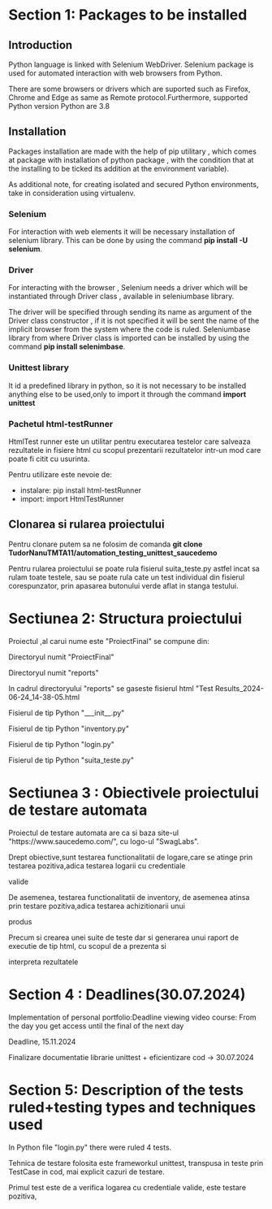 # Section 1: Packages to be installed

## Introduction

Python language is linked with Selenium WebDriver. Selenium package is used for automated interaction with web browsers from Python.

There are some browsers or drivers which are suported such as Firefox, Chrome and Edge as same as Remote protocol.Furthermore, supported Python version Python are 3.8

## Installation

Packages installation are made with the help of pip utilitary , which comes at package with installation of python package , with the condition that at the installing to be ticked its addition at the environment variable).

As additional note, for creating isolated and secured Python environments, take in consideration using virtualenv.


### Selenium

For interaction with web elements it will be necessary installation of selenium library. This can be done by using the command  **pip install -U selenium**. 

### Driver
For interacting with the browser , Selenium needs a driver which will be instantiated through Driver class , available in seleniumbase library. 

The driver will be specified through sending its name as argument of the Driver class constructor , if it is not specified it will be sent the name of the implicit browser from the system where the code is ruled.
Seleniumbase library from where Driver class is imported can be installed by using the command  **pip install selenimbase**.


### Unittest library

It id a predefined library in python, so it is not necessary to be installed anything else to be used,only to import it through the command **import unittest**

### Pachetul html-testRunner

HtmlTest runner este un utilitar pentru executarea testelor care salveaza rezultatele  in fisiere html cu scopul prezentarii rezultatelor intr-un mod care poate fi citit cu usurinta.

Pentru utilizare este nevoie de:
- instalare: pip install html-testRunner
- import: import HtmlTestRunner
  


## Clonarea si rularea proiectului

Pentru clonare putem sa ne folosim de comanda **git clone TudorNanuTMTA11/automation_testing_unittest_saucedemo**

Pentru rularea proiectului se poate rula fisierul suita_teste.py astfel incat sa rulam toate testele, sau se poate rula cate un test individual din fisierul corespunzator, prin apasarea butonului verde aflat in stanga testului.


# Sectiunea 2: Structura proiectului

<p> Proiectul ,al carui nume este "ProiectFinal" se compune din:</p>

<p> Directoryul numit "ProiectFinal"</p>

<p> Directoryul numit "reports"</p>

<p> In cadrul directoryului "reports" se gaseste fisierul html "Test Results_2024-06-24_14-38-05.html</p>

<p> Fisierul de tip Python "___init__.py"</p>

<p> Fisierul de tip Python "inventory.py"</p>

<p> Fisierul de tip Python "login.py"</p>

<p> Fisierul de tip Python "suita_teste.py"</p>

# Sectiunea 3 : Obiectivele proiectului de testare automata

<p> Proiectul de testare automata are ca si baza site-ul "https://www.saucedemo.com/", cu logo-ul "SwagLabs".</p>

<p> Drept obiective,sunt testarea functionalitatii de logare,care se atinge prin testarea pozitiva,adica testarea logarii cu credentiale 

  valide </p>

<p> De asemenea, testarea functionalitatii de inventory, de asemenea atinsa prin testare pozitiva,adica testarea achizitionarii unui

produs</p>

<p> Precum si crearea unei suite de teste dar si generarea unui raport de executie de tip html, cu scopul de a prezenta si 

interpreta rezultatele </p>

# Section 4 : Deadlines(30.07.2024)

<p> Implementation of  personal portfolio:Deadline viewing  video course: From the day you get access until the final of the next day

  Deadline, 15.11.2024 </p>

<p> Finalizare documentatie librarie unittest + eficientizare cod  -> 30.07.2024 </p>

# Section 5: Description of the tests ruled+testing types and techniques used 

<p> In Python file "login.py" there were ruled 4 tests. </p>

<p> Tehnica de testare folosita este frameworkul unittest, transpusa in teste prin TestCase in cod, mai explicit cazuri de testare.</p>

<p> Primul test este de a verifica logarea cu credentiale valide, este testare pozitiva, </p>

 
